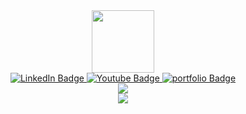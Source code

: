<div id="header" align="center">
  <img src="https://media.giphy.com/media/JmPabUqU22FAbQYkzN/giphy.gif" width="100"/>
</div>

<div id="badges" align="center">
  <a href="https://www.linkedin.com/in/nymph-tea/">
    <img src="https://img.shields.io/badge/LinkedIn-blue?style=for-the-badge&logo=linkedin&logoColor=white" alt="LinkedIn Badge"/>
  </a>
  <a href="https://www.youtube.com/channel/UC8WyNw0cWU4nAXSuQMtNZug">
    <img src="https://img.shields.io/badge/YouTube-red?style=for-the-badge&logo=youtube&logoColor=white" alt="Youtube Badge"/>
  </a>
  <a href="https://floofyjin.github.io/portfolio">
    <img src="https://img.shields.io/badge/Jinsung-%20-%20" alt="portfolio Badge"/>
  </a>
</div>

<div align="center">
  <a href="https://github.com/FloofyJin">
    <img src="https://github-readme-stats.vercel.app/api?username=FloofyJin&show_icons=true&theme=tokyonight" />
  </a>
</div>

<div align="center">
  <a href="https://github.com/FloofyJin">
    <img src="https://github-readme-stats.vercel.app/api/top-langs/?username=FloofyJin&layout=compact&align=center&theme=tokyonight" />
  </a>
</div>

<!--
**FloofyJin/FloofyJin** is a ✨ _special_ ✨ repository because its `README.md` (this file) appears on your GitHub profile.

Here are some ideas to get you started:

- 🔭 I’m currently working on ...
- 🌱 I’m currently learning ...
- 👯 I’m looking to collaborate on ...
- 🤔 I’m looking for help with ...
- 💬 Ask me about ...
- 📫 How to reach me: ...
- 😄 Pronouns: ...
- ⚡ Fun fact: ...
-->
